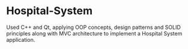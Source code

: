 # Hospital-System
Used C++ and Qt, applying OOP concepts, design patterns and SOLID principles along with MVC architecture to implement a Hospital System application.  
